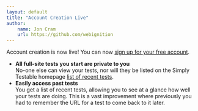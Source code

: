 ```yaml
---
layout: default
title: "Account Creation Live"
author:
    name: Jon Cram
    url: https://github.com/webignition
---
```


Account creation is now live! You can now [sign up for your free account](https://gears.simplytestable.com/signup/).

- **All full-site tests you start are private to you**<br />
                No-one else can view your tests, nor will they be listed on the Simply Testable
                homepage [list of recent tests](https://simplytestable.com/#recent-site-tests).
- **Easily access past tests**<br />
                You get a list of recent tests, allowing you to see at a glance
                how well your tests are doing.
This is a vast improvement where previously you had to remember
                the URL for a test to come back to it later.
